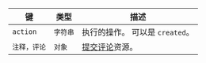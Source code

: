 | 键        | 类型    | 描述                                                      |
| -------- | ----- | ------------------------------------------------------- |
| `action` | `字符串` | 执行的操作。 可以是 `created`。                                   |
| `注释，评论`  | `对象`  | [提交评论](/rest/reference/commits#get-a-commit-comment)资源。 |
